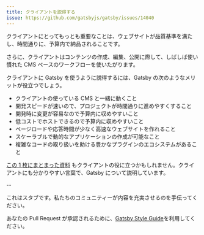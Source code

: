 ```yaml
---
title: クライアントを説得する
issue: https://github.com/gatsbyjs/gatsby/issues/14040
---
```


クライアントにとってもっとも重要なことは、ウェブサイトが品質基準を満たし、時間通りに、予算内で納品されることです。

さらに、クライアントはコンテンツの作成、編集、公開に際して、しばしば使い慣れた CMS ベースのワークフローを使いたがります。

クライアントに Gatsby を使うように説得するには、Gatsby の次のようなメリットが役立つでしょう。

- クライアントの使っている CMS と一緒に動くこと
- 開発スピードが速いので、プロジェクトが時間通りに進めやすくすること
- 開発時に変更が容易なので予算内に収めやすいこと
- 低コストでホストできるので予算内に収めやすいこと
- ページロードや応答時間が少なく高速なウェブサイトを作れること
- スケーラブルで動的なアプリケーションの作成が可能なこと
- 複雑なコードの取り扱いを助ける豊かなプラグインのエコシステムがあること

[この 1 枚にまとまった資料](/gatsby-one-pager.pdf) もクライアントの役に立つかもしれません。クライアントにも分かりやすい言葉で、Gatsby について説明しています。

--

これはスタブです。私たちのコミュニティーが内容を充実させるのを手伝ってください。

あなたの Pull Request が承認されるために、[Gatsby Style Guide](/contributing/gatsby-style-guide/)を利用してください。
